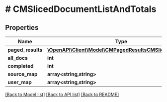 # # CMSlicedDocumentListAndTotals

## Properties

Name | Type | Description | Notes
------------ | ------------- | ------------- | -------------
**paged_results** | [**\OpenAPI\Client\Model\CMPagedResultsCMSlicedDocument**](CMPagedResultsCMSlicedDocument.md) |  |
**all_docs** | **int** |  |
**completed** | **int** |  |
**source_map** | **array<string,string>** |  |
**user_map** | **array<string,string>** |  |

[[Back to Model list]](../../README.md#models) [[Back to API list]](../../README.md#endpoints) [[Back to README]](../../README.md)
